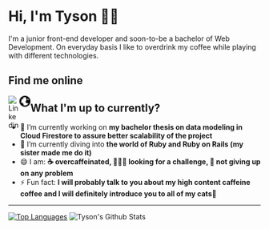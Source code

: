 # Hi, I'm Tyson 🐱‍💻
I'm a junior front-end developer and soon-to-be a bachelor of Web Development. On everyday basis I like to overdrink my coffee while playing with different technologies.

## Find me online
<a href="https://www.linkedin.com/in/tysondev/">
  <img align="left" alt="Linkedin" width="22px" src="https://cdn.jsdelivr.net/npm/simple-icons@v3/icons/linkedin.svg" />
</a>
<a href="https://tajkalaski.github.io/tajsonik-portfolio" disabled>
  <img align="left" alt="Github" width="22px" src="https://raw.githubusercontent.com/iconic/open-iconic/master/svg/globe.svg" />
</a>

## What I'm up to currently?
- 🔭 I’m currently working on **my bachelor thesis on data modeling in Cloud Firestore to assure better scalability of the project**
- 🌱 I’m currently diving into **the world of Ruby and Ruby on Rails (my sister made me do it)**
- 😄 I am: **:coffee: overcaffeinated, 👩🏻‍💻 looking for a challenge, 💪 not giving up on any problem**
- ⚡ Fun fact: **I will probably talk to you about my high content caffeine coffee and I will definitely introduce you to all of my cats**🐾
<hr>

[![Top Languages](https://github-readme-stats.vercel.app/api/top-langs/?username=tajkalaski)](https://github.com/tajkalaski)
![Tyson's Github Stats](https://github-readme-stats.vercel.app/api?username=tajkalaski&count_private=true&show_icons=true)

<!--
**tajkalaski/tajkalaski** is a ✨ _special_ ✨ repository because its `README.md` (this file) appears on your GitHub profile.

Here are some ideas to get you started:

- 🔭 I’m currently working on ...
- 🌱 I’m currently learning ...
- 👯 I’m looking to collaborate on ...
- 🤔 I’m looking for help with ...
- 💬 Ask me about ...
- 📫 How to reach me: ...
- 😄 Pronouns: ...
- ⚡ Fun fact: ...
-->
